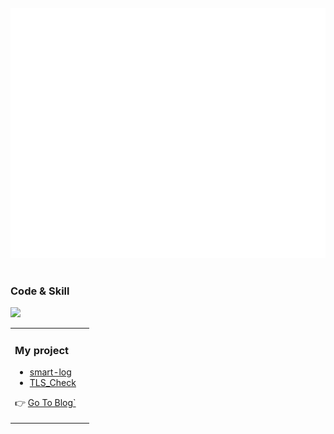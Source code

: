 <div align="center">
	<br>
	<a href="https://www.devops-engineer.com.cn" target="_blank">
		<img src="https://raw.githubusercontent.com/gitlayzer/gitlayzer/master/assets/logo.svg" width="800" height="400">
	</a>
	<br>
</div>

<br>

### Code & Skill
![](https://skillicons.dev/icons?i=linux,ubuntu,redhat,django,fastapi,flask,pnpm,yarn,vite,mysql,sqlite,postgresql,mongodb,kubernetes,docker,grafana,prometheus,elasticsearch,redis,kafka,rocket,nginx,github,gitlab,githubactions,jenkins,terraform,go,python,js,ts,bash,markdown,vue,pinia,react,redux,scss,tailwind)

<table><tr><td valign="top">

### My project
<!-- project starts -->

* [smart-log](https://github.com/gitlayzer/smart-log)
* [TLS_Check](https://github.com/gitlayzer/tls_check)

<!-- blog ends -->
👉 [Go To Blog`](https://www.devops-engineer.com.cn)
</td><td valign="top">


